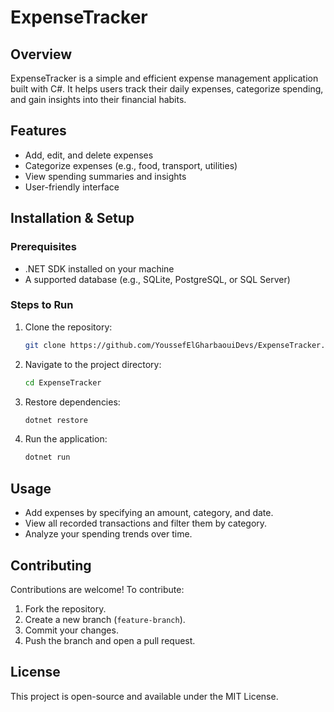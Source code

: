 # ExpenseTracker

## Overview
ExpenseTracker is a simple and efficient expense management application built with C#. It helps users track their daily expenses, categorize spending, and gain insights into their financial habits.

## Features
- Add, edit, and delete expenses
- Categorize expenses (e.g., food, transport, utilities)
- View spending summaries and insights
- User-friendly interface

## Installation & Setup
### Prerequisites
- .NET SDK installed on your machine
- A supported database (e.g., SQLite, PostgreSQL, or SQL Server)

### Steps to Run
1. Clone the repository:
   ```sh
   git clone https://github.com/YoussefElGharbaouiDevs/ExpenseTracker.git
   ```
2. Navigate to the project directory:
   ```sh
   cd ExpenseTracker
   ```
3. Restore dependencies:
   ```sh
   dotnet restore
   ```
4. Run the application:
   ```sh
   dotnet run
   ```

## Usage
- Add expenses by specifying an amount, category, and date.
- View all recorded transactions and filter them by category.
- Analyze your spending trends over time.

## Contributing
Contributions are welcome! To contribute:
1. Fork the repository.
2. Create a new branch (`feature-branch`).
3. Commit your changes.
4. Push the branch and open a pull request.

## License
This project is open-source and available under the MIT License.

